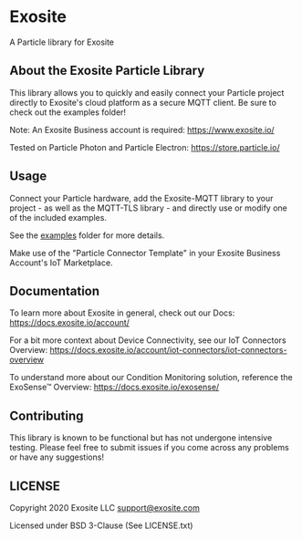 # Exosite

A Particle library for Exosite

## About the Exosite Particle Library

This library allows you to quickly and easily connect your Particle project directly to Exosite's cloud platform as a secure MQTT client. Be sure to check out the examples folder!

Note: An Exosite Business account is required: https://www.exosite.io/

Tested on Particle Photon and Particle Electron: https://store.particle.io/

## Usage

Connect your Particle hardware, add the Exosite-MQTT library to your project - as well as the MQTT-TLS library - and directly use or modify one of the included examples.

See the [examples](examples) folder for more details.

Make use of the "Particle Connector Template" in your Exosite Business Account's IoT Marketplace.

## Documentation

To learn more about Exosite in general, check out our Docs: https://docs.exosite.io/account/

For a bit more context about Device Connectivity, see our IoT Connectors Overview: https://docs.exosite.io/account/iot-connectors/iot-connectors-overview

To understand more about our Condition Monitoring solution, reference the ExoSense™ Overview: https://docs.exosite.io/exosense/

## Contributing

This library is known to be functional but has not undergone intensive testing. Please feel free to submit issues if you come across any problems or have any suggestions!

## LICENSE
Copyright 2020 Exosite LLC support@exosite.com

Licensed under BSD 3-Clause (See LICENSE.txt)
